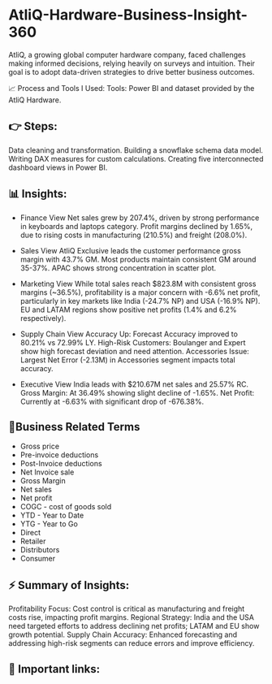 # AtliQ-Hardware-Business-Insight-360
AtliQ, a growing global computer hardware company, faced challenges making informed decisions, relying heavily on surveys and intuition. Their goal is to adopt data-driven strategies to drive better business outcomes.

📈 Process and Tools I Used:
Tools: Power BI and dataset provided by the AtliQ Hardware.

## 👉 Steps:
Data cleaning and transformation. Building a snowflake schema data model. Writing DAX measures for custom calculations. Creating five interconnected dashboard views in Power BI.

## 📊 Insights:
- Finance View
Net sales grew by 207.4%, driven by strong performance in keyboards and laptops category.
Profit margins declined by 1.65%, due to rising costs in manufacturing (210.5%) and freight (208.0%).

- Sales View
AtliQ Exclusive leads the customer performance gross margin with 43.7% GM.
Most products maintain consistent GM around 35-37%.
APAC shows strong concentration in scatter plot.

- Marketing View
While total sales reach $823.8M with consistent gross margins (~36.5%), profitability is a major concern with -6.6% net profit, particularly in key markets like India (-24.7% NP) and USA (-16.9% NP).
EU and LATAM regions show positive net profits (1.4% and 6.2% respectively).

- Supply Chain View
Accuracy Up: Forecast Accuracy improved to 80.21% vs 72.99% LY.
High-Risk Customers: Boulanger and Expert show high forecast deviation and need attention.
Accessories Issue: Largest Net Error (-2.13M) in Accessories segment impacts total accuracy.

- Executive View
India leads with $210.67M net sales and 25.57% RC.
Gross Margin: At 36.49% showing slight decline of -1.65%.
Net Profit: Currently at -6.63% with significant drop of -676.38%.

## 📝Business Related Terms
- Gross price
- Pre-invoice deductions
- Post-Invoice deductions
- Net Invoice sale
- Gross Margin
- Net sales
- Net profit
- COGC - cost of goods sold
- YTD - Year to Date
- YTG - Year to Go
- Direct
- Retailer
- Distributors
- Consumer

## ⚡ Summary of Insights:
Profitability Focus: Cost control is critical as manufacturing and freight costs rise, impacting profit margins.
Regional Strategy: India and the USA need targeted efforts to address declining net profits; LATAM and EU show growth potential.
Supply Chain Accuracy: Enhanced forecasting and addressing high-risk segments can reduce errors and improve efficiency.

## 🔗 Important links:
